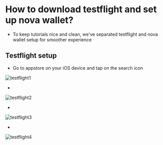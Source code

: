 # How to download testflight and set up nova wallet?

- To keep tutorials nice and clean, we've separated testflight and nova wallet setup for smoother experience

## Testflight setup

- Go to appstore on your iOS device and tap on the search icon

![testflight1](/kodadot-phone-ios/testflight1.png)

-

![testflight2](/kodadot-phone-ios/testflight2.png)

-

![testflight3](/kodadot-phone-ios/testflight3.png)

- 

![testflight4](/kodadot-phone-ios/testflight4.png)

